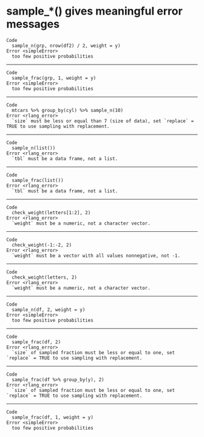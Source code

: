 # sample_*() gives meaningful error messages

    Code
      sample_n(grp, nrow(df2) / 2, weight = y)
    Error <simpleError>
      too few positive probabilities

---

    Code
      sample_frac(grp, 1, weight = y)
    Error <simpleError>
      too few positive probabilities

---

    Code
      mtcars %>% group_by(cyl) %>% sample_n(10)
    Error <rlang_error>
      `size` must be less or equal than 7 (size of data), set `replace` = TRUE to use sampling with replacement.

---

    Code
      sample_n(list())
    Error <rlang_error>
      `tbl` must be a data frame, not a list.

---

    Code
      sample_frac(list())
    Error <rlang_error>
      `tbl` must be a data frame, not a list.

---

    Code
      check_weight(letters[1:2], 2)
    Error <rlang_error>
      `weight` must be a numeric, not a character vector.

---

    Code
      check_weight(-1:-2, 2)
    Error <rlang_error>
      `weight` must be a vector with all values nonnegative, not -1.

---

    Code
      check_weight(letters, 2)
    Error <rlang_error>
      `weight` must be a numeric, not a character vector.

---

    Code
      sample_n(df, 2, weight = y)
    Error <simpleError>
      too few positive probabilities

---

    Code
      sample_frac(df, 2)
    Error <rlang_error>
      `size` of sampled fraction must be less or equal to one, set `replace` = TRUE to use sampling with replacement.

---

    Code
      sample_frac(df %>% group_by(y), 2)
    Error <rlang_error>
      `size` of sampled fraction must be less or equal to one, set `replace` = TRUE to use sampling with replacement.

---

    Code
      sample_frac(df, 1, weight = y)
    Error <simpleError>
      too few positive probabilities

